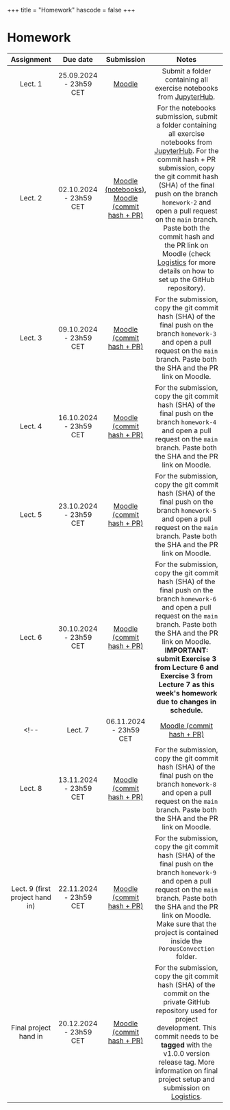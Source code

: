 +++
title = "Homework"
hascode = false
+++

# Homework

|  Assignment  |  Due date              |  Submission                                                             |  Notes  |
| :----------: | :--------------------: | :---------------------------------------------------------------------: | :-----: |
| Lect. 1      | 25.09.2024 - 23h59 CET | [Moodle](https://moodle-app2.let.ethz.ch/mod/assign/view.php?id=1103803) | Submit a folder containing all exercise notebooks from [JupyterHub](https://jhub-let-04-23586.ethz.ch/hub/home). |
| Lect. 2      | 02.10.2024 - 23h59 CET | [Moodle (notebooks)](https://moodle-app2.let.ethz.ch/mod/assign/view.php?id=1115224), [Moodle (commit hash + PR)](https://moodle-app2.let.ethz.ch/mod/assign/view.php?id=1103813) | For the notebooks submission, submit a folder containing all exercise notebooks from [JupyterHub](https://jhub-let-04-23586.ethz.ch/hub/home). For the commit hash + PR submission, copy the git commit hash (SHA) of the final push on the branch `homework-2` and open a pull request on the `main` branch. Paste both the commit hash and the PR link on Moodle (check [Logistics](/logistics/#submission) for more details on how to set up the GitHub repository).|
| Lect. 3      | 09.10.2024 - 23h59 CET | [Moodle (commit hash + PR)](https://moodle-app2.let.ethz.ch/mod/assign/view.php?id=1103821) | For the submission, copy the git commit hash (SHA) of the final push on the branch `homework-3` and open a pull request on the `main` branch. Paste both the SHA and the PR link on Moodle. |
| Lect. 4      | 16.10.2024 - 23h59 CET | [Moodle (commit hash + PR)](https://moodle-app2.let.ethz.ch/mod/assign/view.php?id=1103827) | For the submission, copy the git commit hash (SHA) of the final push on the branch `homework-4` and open a pull request on the `main` branch. Paste both the SHA and the PR link on Moodle. |
| Lect. 5      | 23.10.2024 - 23h59 CET | [Moodle (commit hash + PR)](https://moodle-app2.let.ethz.ch/mod/assign/view.php?id=1103833) | For the submission, copy the git commit hash (SHA) of the final push on the branch `homework-5` and open a pull request on the `main` branch. Paste both the SHA and the PR link on Moodle. |
| Lect. 6      | 30.10.2024 - 23h59 CET | [Moodle (commit hash + PR)](https://moodle-app2.let.ethz.ch/mod/assign/view.php?id=1103839) | For the submission, copy the git commit hash (SHA) of the final push on the branch `homework-6` and open a pull request on the `main` branch. Paste both the SHA and the PR link on Moodle. **IMPORTANT: submit Exercise 3 from Lecture 6 and Exercise 3 from Lecture 7 as this week's homework due to changes in schedule.** |
<!-- | Lect. 7      | 06.11.2024 - 23h59 CET | [Moodle (commit hash + PR)](https://moodle-app2.let.ethz.ch/mod/assign/view.php?id=1103845) | For the submission, copy the git commit hash (SHA) of the final push on the branch `homework-7` and open a pull request on the `main` branch. Paste both the SHA and the PR link on Moodle. |
| Lect. 8      | 13.11.2024 - 23h59 CET | [Moodle (commit hash + PR)](https://moodle-app2.let.ethz.ch/mod/assign/view.php?id=1103851) | For the submission, copy the git commit hash (SHA) of the final push on the branch `homework-8` and open a pull request on the `main` branch. Paste both the SHA and the PR link on Moodle. |
| Lect. 9 (first project hand in) | 22.11.2024 - 23h59 CET | [Moodle (commit hash + PR)](https://moodle-app2.let.ethz.ch/mod/assign/view.php?id=1103857) | For the submission, copy the git commit hash (SHA) of the final push on the branch `homework-9` and open a pull request on the `main` branch. Paste both the SHA and the PR link on Moodle. Make sure that the project is contained inside the `PorousConvection` folder. |
| Final project hand in | 20.12.2024 - 23h59 CET | [Moodle (commit hash + PR)](https://moodle-app2.let.ethz.ch/mod/assign/view.php?id=1103859) | For the submission, copy the git commit hash (SHA) of the commit on the private GitHub repository used for project development. This commit needs to be **tagged** with the v1.0.0 version release tag. More information on final project setup and submission on [Logistics](/logistics/#final_project). | -->
